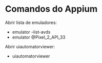 # Comandos do Appium

Abrir lista de emuladores:
- emulator -list-avds
- emulator @Pixel_2_API_33

Abrir uiautomatorviewer:
- uiautomatorviewer
